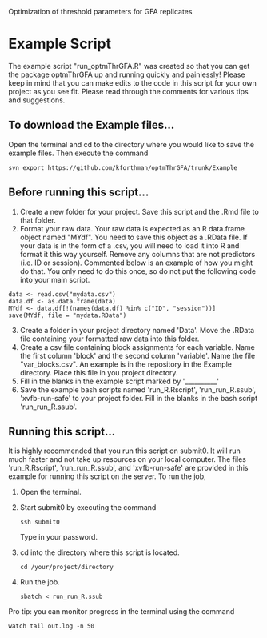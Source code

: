 Optimization of threshold parameters for GFA replicates

# Example Script

The example script "run_optmThrGFA.R" was created so that you can get the package optmThrGFA up and running quickly and painlessly! Please keep in mind that you can make edits to the code in this script for your own project as you see fit. Please read through the comments for various tips and suggestions.

## To download the Example files...
Open the terminal and cd to the directory where you would like to save the example files. Then execute the command

`svn export https://github.com/kforthman/optmThrGFA/trunk/Example`

## Before running this script...

1. Create a new folder for your project. Save this script and the .Rmd file to that folder.
2. Format your raw data.
    Your raw data is expected as an R data.frame object named "MYdf". You need to save this object as a .RData file. If your data is in the form of a .csv, you will need to load it into R and format it this way yourself. Remove any columns that are not predictors (i.e. ID or session). Commented below is an example of how you might do that. You only need to do this once, so do not put the following code into your main script.
    
```
data <- read.csv("mydata.csv")
data.df <- as.data.frame(data)
MYdf <- data.df[!(names(data.df) %in% c("ID", "session"))]
save(MYdf, file = "mydata.RData")
```

3. Create a folder in your project directory named 'Data'. Move the .RData file containing your formatted raw data into this folder.
4. Create a csv file containing block assignments for each variable. Name the first column 'block' and the second column 'variable'. Name the file "var_blocks.csv". An example is in the repository in the Example directory. Place this file in you project directory.
5. Fill in the blanks in the example script marked by '__________'
6. Save the example bash scripts named 'run_R.Rscript', 'run_run_R.ssub', 'xvfb-run-safe' to your project folder. Fill in the blanks in the bash script 'run_run_R.ssub'.

## Running this script...

It is highly recommended that you run this script on submit0. It will run much faster and not take up resources on your local computer. The files 'run_R.Rscript', 'run_run_R.ssub', and 'xvfb-run-safe' are provided in this example for running this script on the server. To run the job,

1. Open the terminal.
2. Start submit0 by executing the command

    `ssh submit0`
    
    Type in your password.
3. cd into the directory where this script is located.

    `cd /your/project/directory`
    
4. Run the job.

    `sbatch < run_run_R.ssub`
    
Pro tip: you can monitor progress in the terminal using the command

`watch tail out.log -n 50`
